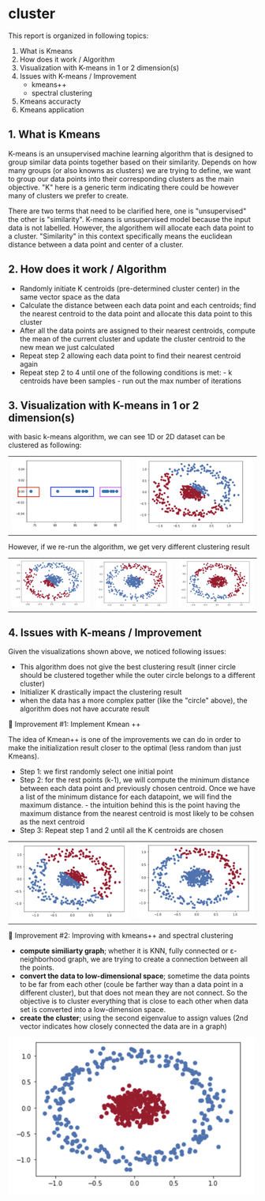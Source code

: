 # cluster

This report is organized in following topics:
1. What is Kmeans
2. How does it work / Algorithm
3. Visualization with K-means in 1 or 2 dimension(s)
4. Issues with K-means / Improvement
      - kmeans++ 
      - spectral clustering
5. Kmeans accuracty
6. Kmeans application 

## 1. What is Kmeans
K-means is an unsupervised machine learning algorithm that is designed to group similar data points together based on their similarity. Depends on how many groups (or also knowns as clusters) we are trying to define, we want to group our data points into their corresponding clusters as the main objective. "K" here is a generic term indicating there could be however many of clusters we prefer to create.

There are two terms that need to be clarified here, one is "unsupervised" the other is "similarity". K-means is unsupervised model because the input data is not labelled. However, the algorithem will allocate each data point to a cluster. "Similarity" in this context specifically means the euclidean distance between a data point and center of a cluster.

## 2. How does it work / Algorithm
- Randomly initiate K centroids (pre-determined cluster center) in the same vector space as the data
- Calculate the distance between each data point and each centroids; find the nearest centroid to the data point and allocate this data point to this cluster
- After all the data points are assigned to their nearest centroids, compute the mean of the current cluster and update the cluster centroid to the new mean we just calculated
- Repeat step 2 allowing each data point to find their nearest centroid again
- Repeat step 2 to 4 until one of the following conditions is met:
      - k centroids have been samples
      - run out the max number of iterations

## 3. Visualization with K-means in 1 or 2 dimension(s)

with basic k-means algorithm, we can see 1D or 2D dataset can be clustered as following:

<table border="0">
<tr valign="top" border="0">
<td border="0"><img src="image/1d_cluster.png" width="100%"></a></td>
<td border="0"><img src="image/2d_cluster.png" width="100%"></a></td>	
</tr>
</table>

However, if we re-run the algorithm, we get very different clustering result

<table border="0">
<tr valign="top" border="0">
<td border="0"><img src="image/unstable1.png" width="100%"></a></td>
<td border="0"><img src="image/unstable2.png" width="100%"></a></td>	
<td border="0"><img src="image/unstable3.png" width="100%"></a></td>	
</tr>
</table>

## 4. Issues with K-means / Improvement

Given the visualizations shown above, we noticed following issues:
- This algorithm does not give the best clustering result (inner circle should be clustered together while the outer circle belongs to a different cluster)
- Initializer K drastically impact the clustering result
- when the data has a more complex patter (like the "circle" above), the algorithm does not have accurate result

:rocket: Improvement #1: Implement Kmean ++

The idea of Kmean++ is one of the improvements we can do in order to make the initialization result closer to the optimal (less random than just Kmeans).

- Step 1: we first randomly select one initial point
- Step 2: for the rest points (k-1), we will compute the minimum distance between each data point and previously chosen centroid. Once we have a list of the minimum distance for each datapoint, we will find the maximum distance.
      - the intuition behind this is the point having the maximum distance from the nearest centroid is most likely to be cohsen as the next centroid
- Step 3: Repeat step 1 and 2 until all the K centroids are chosen

<table border="0">
<tr valign="top" border="0">
<td border="0"><img src="image/kmean.png" width="100%"></a></td>
<td border="0"><img src="image/kmean++.png" width="100%"></a></td>		
</tr>
</table>

:rocket: Improvement #2: Improving with kmeans++ and spectral clustering

- **compute similiarty graph**; whether it is KNN, fully connected or ε-neighborhood graph, we are trying to create a connection between all the points.
- **convert the data to low-dimensional space**; sometime the data points to be far from each other (coule be farther way than a data point in a different cluster), but that does not mean they are not connect. So the objective is to cluster everything that is close to each other when data set is converted into a low-dimension space.
- **create the cluster**; using the second eigenvalue to assign values (2nd vector indicates how closely connected the data are in a graph)

<img src="image/spectral_clustering.png" width="500">



